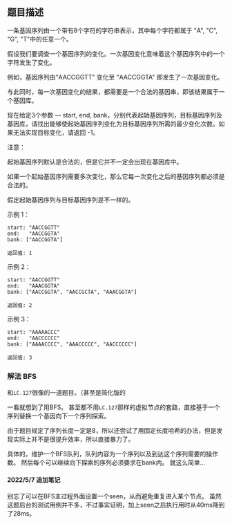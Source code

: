 ## 题目描述
一条基因序列由一个带有8个字符的字符串表示，其中每个字符都属于 "A", "C", "G", "T"中的任意一个。

假设我们要调查一个基因序列的变化。一次基因变化意味着这个基因序列中的一个字符发生了变化。

例如，基因序列由"AACCGGTT" 变化至 "AACCGGTA" 即发生了一次基因变化。

与此同时，每一次基因变化的结果，都需要是一个合法的基因串，即该结果属于一个基因库。

现在给定3个参数 — start, end, bank，分别代表起始基因序列，目标基因序列及基因库，请找出能够使起始基因序列变化为目标基因序列所需的最少变化次数。如果无法实现目标变化，请返回 -1。

注意：

起始基因序列默认是合法的，但是它并不一定会出现在基因库中。

如果一个起始基因序列需要多次变化，那么它每一次变化之后的基因序列都必须是合法的。

假定起始基因序列与目标基因序列是不一样的。

示例 1：
```
start: "AACCGGTT"
end:   "AACCGGTA"
bank: ["AACCGGTA"]

返回值: 1
```
示例 2：
```
start: "AACCGGTT"
end:   "AAACGGTA"
bank: ["AACCGGTA", "AACCGCTA", "AAACGGTA"]

返回值: 2
```
示例 3：
```
start: "AAAAACCC"
end:   "AACCCCCC"
bank: ["AAAACCCC", "AAACCCCC", "AACCCCCC"]

返回值: 3
```

### 解法 BFS
和`LC.127`很像的一道题目。（甚至是简化版的

一看就想到了用BFS。
甚至都不用`LC.127`那样的虚拟节点的套路，直接基于一个序列替换一个基因向下一个序列探索。

由于题目规定了序列长度一定是8，所以还尝试了用固定长度哈希的办法，但是发现实际上并不是很提升效率，所以直接暴力了。

具体的，维护一个BFS队列，队列内容为一个序列以及到达这个序列需要的操作数。
然后每个可以继续向下探索的序列必须要求在bank内。
就这么简单…

#### 2022/5/7 追加笔记
别忘了可以在BFS主过程外面设置一个seen，从而避免重复进入某个节点。
虽然这题后台的测试用例并不多，不过事实证明，加上seen之后执行用时从40ms降到了28ms。